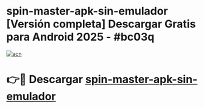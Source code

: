 # spin-master-apk-sin-emulador  [Versión completa] Descargar Gratis para Android 2025 - #bc03q

[![acn](https://github.com/user-attachments/assets/0f9c940e-d8b0-45ae-aac7-cd30a18b3e1c)](https://apps.freeplayer.one?title=spin-master-apk-sin-emulador&ref=9F)

# 👉🔴 Descargar [spin-master-apk-sin-emulador](https://apps.freeplayer.one?title=spin-master-apk-sin-emulador&ref=9F)